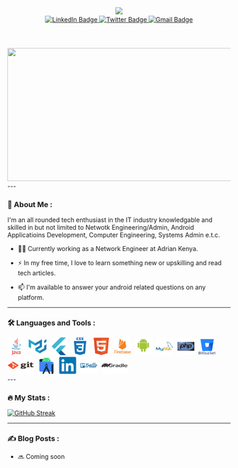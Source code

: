 <div id="header" align="center">
  <img src="https://media.giphy.com/media/M9gbBd9nbDrOTu1Mqx/giphy.gif" width="100"/>
  <div id="badges">
    <a href="https://www.linkedin.com/in/kelvin-kariuki">
      <img src="https://img.shields.io/badge/LinkedIn-blue?style=for-the-badge&logo=linkedin&logoColor=white" alt="LinkedIn Badge"/>
    </a>
    <!-- <img src="https://img.shields.io/badge/YouTube-red?style=for-the-badge&logo=youtube&logoColor=white" alt="Youtube Badge"/> -->
    <a href="https://twitter.com/wa_nagi">
      <img src="https://img.shields.io/badge/Twitter-blue?style=for-the-badge&logo=twitter&logoColor=white" alt="Twitter Badge"/>
    </a>
    <a href="mailTo:kevokevisme@gmail.com">
      <img src="https://img.shields.io/badge/Gmail-red?style=for-the-badge&logo=gmail&logoColor=white" alt="Gmail Badge"/>
    </a>
  </div>
  <img src="https://komarev.com/ghpvc/?username=wanagi&style=flat-square&color=blue" alt=""/>
   
  <h1>
    <!--
    hey there
    <img src="https://media.giphy.com/media/hvRJCLFzcasrR4ia7z/giphy.gif" width="30px"/>
    -->
  </h1>
  
</div>
<div align="center">
  <img src="https://media.giphy.com/media/dWesBcTLavkZuG35MI/giphy.gif" width="600" height="300"/>
</div>
---

### 🧔‍ About Me :
<!--A dedicated Application Developer adept at creating new programs and solutions that can be used to solve real life problems <img src="https://media.giphy.com/media/WUlplcMpOCEmTGBtBW/giphy.gif" width="30"> -->
I'm an all rounded tech enthusiast in the IT industry knowledgable and skilled in but not limited to Netwotk Engineering/Admin, Android Applicatioins Development, Computer Engineering, Systems Admin e.t.c.
- 👨‍💻 Currently working as a Network Engineer at Adrian Kenya.

<!-- - :seedling: Exploring Technical Content Writing. -->

- :zap: In my free time, I love to learn something new or upskilling and read tech articles.

- :mailbox: I'm available to answer your android related questions on any platform.
---

### :hammer_and_wrench: Languages and Tools :
<div>
  <img src="https://github.com/devicons/devicon/blob/master/icons/java/java-original-wordmark.svg" title="Java" alt="Java" width="40" height="40"/>&nbsp;
  <img src="https://github.com/devicons/devicon/blob/master/icons/materialui/materialui-original.svg" title="Material UI" alt="Material UI" width="40" height="40"/>&nbsp;
  <img src="https://github.com/devicons/devicon/blob/master/icons/flutter/flutter-original.svg" title="Flutter" alt="Flutter" width="40" height="40"/>&nbsp;
  <img src="https://github.com/devicons/devicon/blob/master/icons/css3/css3-plain-wordmark.svg"  title="CSS3" alt="CSS" width="40" height="40"/>&nbsp;
  <img src="https://github.com/devicons/devicon/blob/master/icons/html5/html5-original.svg" title="HTML5" alt="HTML" width="40" height="40"/>&nbsp;
  <img src="https://github.com/devicons/devicon/blob/master/icons/firebase/firebase-plain-wordmark.svg" title="Firebase" alt="Firebase" width="40" height="40"/>&nbsp;
  <img src="https://github.com/devicons/devicon/blob/master/icons/android/android-original-wordmark.svg" title="Android" width="40" height="40"/>&nbsp;
  <img src="https://github.com/devicons/devicon/blob/master/icons/mysql/mysql-original-wordmark.svg" title="MySQL"  alt="MySQL" width="40" height="40"/>&nbsp;
  <img src="https://github.com/devicons/devicon/blob/master/icons/php/php-original.svg" title="PHP" width="40" height="40"/>&nbsp;
  <img src="https://github.com/devicons/devicon/blob/master/icons/bitbucket/bitbucket-original-wordmark.svg" title="Bitbucket" width="40" height="40"/>&nbsp;
  <img src="https://github.com/devicons/devicon/blob/master/icons/git/git-original-wordmark.svg" title="Git" **alt="Git" width="60" height="40"/>&nbsp;
  <img src="https://github.com/devicons/devicon/blob/master/icons/androidstudio/androidstudio-original.svg" title="Android Studio" width="40" height="40"/>&nbsp;
  <img src="https://github.com/devicons/devicon/blob/master/icons/linkedin/linkedin-original.svg" title="LinkedIn" width="40" height="40"/>&nbsp;
  <img src="https://github.com/devicons/devicon/blob/master/icons/trello/trello-plain-wordmark.svg" title="Trello" width="40" height="40"/>&nbsp;
  <img src="https://github.com/devicons/devicon/blob/master/icons/gradle/gradle-plain-wordmark.svg" title="Gradle" width="60" height="40"/>
  <!-- <img src="" title="Android Studio" width="40" height="40"/>
  <img src="" title="Android Studio" width="40" height="40"/> -->
</div>
---

### :fire: My Stats :
[![GitHub Streak](http://github-readme-streak-stats.herokuapp.com?user=wanagi&theme=dark&background=000000)](https://git.io/streak-stats)

<!-- 
[![Top Langs](https://github-readme-stats.vercel.app/api/top-langs/?username=wanagi&layout=compact&theme=vision-friendly-dark)](https://github.com/anuraghazra/github-readme-stats)
-->

---

### :writing_hand: Blog Posts :
- 🔜 Coming soon
<!-- BLOG-POST-LIST:START -->
<!-- BLOG-POST-LIST:END -->
